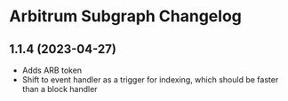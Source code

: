 # Arbitrum Subgraph Changelog

## 1.1.4 (2023-04-27)

- Adds ARB token
- Shift to event handler as a trigger for indexing, which should be faster than a block handler
